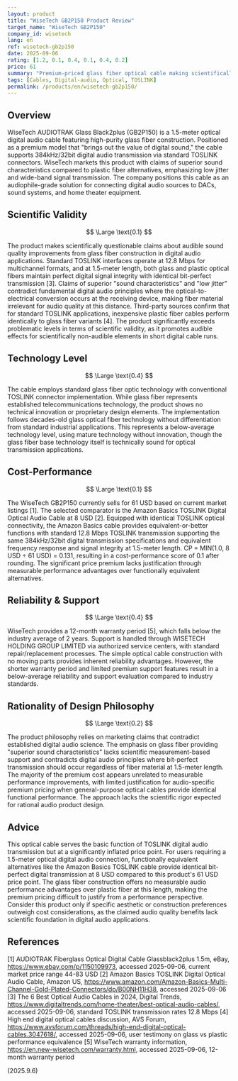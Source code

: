 ```yaml
---
layout: product
title: "WiseTech GB2P150 Product Review"
target_name: "WiseTech GB2P150"
company_id: wisetech
lang: en
ref: wisetech-gb2p150
date: 2025-09-06
rating: [1.2, 0.1, 0.4, 0.1, 0.4, 0.2]
price: 61
summary: "Premium-priced glass fiber optical cable making scientifically questionable claims about audible sound quality improvements in digital audio transmission."
tags: [Cables, Digital-audio, Optical, TOSLINK]
permalink: /products/en/wisetech-gb2p150/
---
```


## Overview

WiseTech AUDIOTRAK Glass Black2plus (GB2P150) is a 1.5-meter optical digital audio cable featuring high-purity glass fiber construction. Positioned as a premium model that "brings out the value of digital sound," the cable supports 384kHz/32bit digital audio transmission via standard TOSLINK connectors. WiseTech markets this product with claims of superior sound characteristics compared to plastic fiber alternatives, emphasizing low jitter and wide-band signal transmission. The company positions this cable as an audiophile-grade solution for connecting digital audio sources to DACs, sound systems, and home theater equipment.

## Scientific Validity

$$ \Large \text{0.1} $$

The product makes scientifically questionable claims about audible sound quality improvements from glass fiber construction in digital audio applications. Standard TOSLINK interfaces operate at 12.8 Mbps for multichannel formats, and at 1.5-meter length, both glass and plastic optical fibers maintain perfect digital signal integrity with identical bit-perfect transmission [3]. Claims of superior "sound characteristics" and "low jitter" contradict fundamental digital audio principles where the optical-to-electrical conversion occurs at the receiving device, making fiber material irrelevant for audio quality at this distance. Third-party sources confirm that for standard TOSLINK applications, inexpensive plastic fiber cables perform identically to glass fiber variants [4]. The product significantly exceeds problematic levels in terms of scientific validity, as it promotes audible effects for scientifically non-audible elements in short digital cable runs.

## Technology Level

$$ \Large \text{0.4} $$

The cable employs standard glass fiber optic technology with conventional TOSLINK connector implementation. While glass fiber represents established telecommunications technology, the product shows no technical innovation or proprietary design elements. The implementation follows decades-old glass optical fiber technology without differentiation from standard industrial applications. This represents a below-average technology level, using mature technology without innovation, though the glass fiber base technology itself is technically sound for optical transmission applications.

## Cost-Performance

$$ \Large \text{0.1} $$

The WiseTech GB2P150 currently sells for 61 USD based on current market listings [1]. The selected comparator is the Amazon Basics TOSLINK Digital Optical Audio Cable at 8 USD [2]. Equipped with identical TOSLINK optical connectivity, the Amazon Basics cable provides equivalent-or-better functions with standard 12.8 Mbps TOSLINK transmission supporting the same 384kHz/32bit digital transmission specifications and equivalent frequency response and signal integrity at 1.5-meter length. CP = MIN(1.0, 8 USD ÷ 61 USD) = 0.131, resulting in a cost-performance score of 0.1 after rounding. The significant price premium lacks justification through measurable performance advantages over functionally equivalent alternatives.

## Reliability & Support

$$ \Large \text{0.4} $$

WiseTech provides a 12-month warranty period [5], which falls below the industry average of 2 years. Support is handled through WISETECH HOLDING GROUP LIMITED via authorized service centers, with standard repair/replacement processes. The simple optical cable construction with no moving parts provides inherent reliability advantages. However, the shorter warranty period and limited premium support features result in a below-average reliability and support evaluation compared to industry standards.

## Rationality of Design Philosophy

$$ \Large \text{0.2} $$

The product philosophy relies on marketing claims that contradict established digital audio science. The emphasis on glass fiber providing "superior sound characteristics" lacks scientific measurement-based support and contradicts digital audio principles where bit-perfect transmission should occur regardless of fiber material at 1.5-meter length. The majority of the premium cost appears unrelated to measurable performance improvements, with limited justification for audio-specific premium pricing when general-purpose optical cables provide identical functional performance. The approach lacks the scientific rigor expected for rational audio product design.

## Advice

This optical cable serves the basic function of TOSLINK digital audio transmission but at a significantly inflated price point. For users requiring a 1.5-meter optical digital audio connection, functionally equivalent alternatives like the Amazon Basics TOSLINK cable provide identical bit-perfect digital transmission at 8 USD compared to this product's 61 USD price point. The glass fiber construction offers no measurable audio performance advantages over plastic fiber at this length, making the premium pricing difficult to justify from a performance perspective. Consider this product only if specific aesthetic or construction preferences outweigh cost considerations, as the claimed audio quality benefits lack scientific foundation in digital audio applications.

## References

[1] AUDIOTRAK Fiberglass Optical Digital Cable Glassblack2plus 1.5m, eBay, https://www.ebay.com/p/1150109973, accessed 2025-09-06, current market price range 44-83 USD
[2] Amazon Basics TOSLINK Digital Optical Audio Cable, Amazon US, https://www.amazon.com/Amazon-Basics-Multi-Channel-Gold-Plated-Connectors/dp/B00NH11H38, accessed 2025-09-06
[3] The 6 Best Optical Audio Cables in 2024, Digital Trends, https://www.digitaltrends.com/home-theater/best-optical-audio-cables/, accessed 2025-09-06, standard TOSLINK transmission rates 12.8 Mbps
[4] High end digital optical cables discussion, AVS Forum, https://www.avsforum.com/threads/high-end-digital-optical-cables.3047618/, accessed 2025-09-06, user testimony on glass vs plastic performance equivalence
[5] WiseTech warranty information, https://en.new-wisetech.com/warranty.html, accessed 2025-09-06, 12-month warranty period

(2025.9.6)